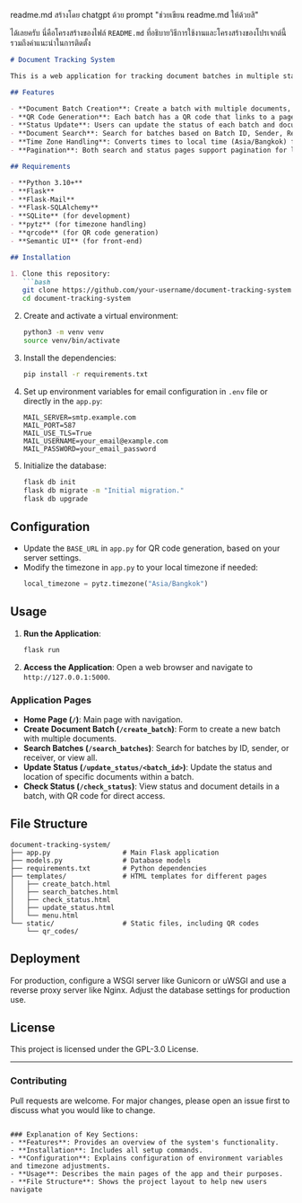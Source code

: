 readme.md สร้างโดย chatgpt ด้วย prompt "ช่วยเขียน readme.md ให้ด้วยสิ"

ได้เลยครับ นี่คือโครงสร้างของไฟล์ `README.md` ที่อธิบายวิธีการใช้งานและโครงสร้างของโปรเจกต์นี้ รวมถึงคำแนะนำในการติดตั้ง

```markdown
# Document Tracking System

This is a web application for tracking document batches in multiple stages, including sender and receiver details. The system supports document batch creation with QR code generation, status updating, and document retrieval based on multiple criteria.

## Features

- **Document Batch Creation**: Create a batch with multiple documents, including sender and receiver details. A unique batch ID is generated for each batch.
- **QR Code Generation**: Each batch has a QR code that links to a page for checking batch status.
- **Status Update**: Users can update the status of each batch and document based on specific locations.
- **Document Search**: Search for batches based on Batch ID, Sender, Receiver, or view all records.
- **Time Zone Handling**: Converts times to local time (Asia/Bangkok) for display.
- **Pagination**: Both search and status pages support pagination for large datasets.

## Requirements

- **Python 3.10+**
- **Flask**
- **Flask-Mail**
- **Flask-SQLAlchemy**
- **SQLite** (for development)
- **pytz** (for timezone handling)
- **qrcode** (for QR code generation)
- **Semantic UI** (for front-end)

## Installation

1. Clone this repository:
   ```bash
   git clone https://github.com/your-username/document-tracking-system.git
   cd document-tracking-system
   ```

2. Create and activate a virtual environment:
   ```bash
   python3 -m venv venv
   source venv/bin/activate
   ```

3. Install the dependencies:
   ```bash
   pip install -r requirements.txt
   ```

4. Set up environment variables for email configuration in `.env` file or directly in the `app.py`:
   ```plaintext
   MAIL_SERVER=smtp.example.com
   MAIL_PORT=587
   MAIL_USE_TLS=True
   MAIL_USERNAME=your_email@example.com
   MAIL_PASSWORD=your_email_password
   ```

5. Initialize the database:
   ```bash
   flask db init
   flask db migrate -m "Initial migration."
   flask db upgrade
   ```

## Configuration

- Update the `BASE_URL` in `app.py` for QR code generation, based on your server settings.
- Modify the timezone in `app.py` to your local timezone if needed:
  ```python
  local_timezone = pytz.timezone("Asia/Bangkok")
  ```

## Usage

1. **Run the Application**:
   ```bash
   flask run
   ```

2. **Access the Application**:
   Open a web browser and navigate to `http://127.0.0.1:5000`.

### Application Pages

- **Home Page (`/`)**: Main page with navigation.
- **Create Document Batch (`/create_batch`)**: Form to create a new batch with multiple documents.
- **Search Batches (`/search_batches`)**: Search for batches by ID, sender, or receiver, or view all.
- **Update Status (`/update_status/<batch_id>`)**: Update the status and location of specific documents within a batch.
- **Check Status (`/check_status`)**: View status and document details in a batch, with QR code for direct access.

## File Structure

```plaintext
document-tracking-system/
├── app.py                  # Main Flask application
├── models.py               # Database models
├── requirements.txt        # Python dependencies
├── templates/              # HTML templates for different pages
│   ├── create_batch.html
│   ├── search_batches.html
│   ├── check_status.html
│   ├── update_status.html
│   └── menu.html
└── static/                 # Static files, including QR codes
    └── qr_codes/
```

## Deployment

For production, configure a WSGI server like Gunicorn or uWSGI and use a reverse proxy server like Nginx. Adjust the database settings for production use.

## License

This project is licensed under the GPL-3.0 License.

---

### Contributing

Pull requests are welcome. For major changes, please open an issue first to discuss what you would like to change.

```

### Explanation of Key Sections:
- **Features**: Provides an overview of the system's functionality.
- **Installation**: Includes all setup commands.
- **Configuration**: Explains configuration of environment variables and timezone adjustments.
- **Usage**: Describes the main pages of the app and their purposes.
- **File Structure**: Shows the project layout to help new users navigate
